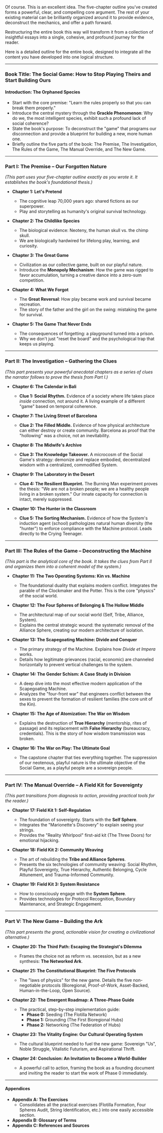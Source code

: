 Of course. This is an excellent idea. The five-chapter outline you've created forms a powerful, clear, and compelling core argument. The rest of your existing material can be brilliantly organized around it to provide evidence, deconstruct the mechanics, and offer a path forward.

Restructuring the entire book this way will transform it from a collection of insightful essays into a single, cohesive, and profound journey for the reader.

Here is a detailed outline for the entire book, designed to integrate all the content you have developed into one logical structure.

---

### **Book Title: The Social Game: How to Stop Playing Theirs and Start Building Ours**

#### **Introduction: The Orphaned Species**
*   Start with the core premise: "Learn the rules properly so that you can break them properly."
*   Introduce the central mystery through the **Grackle Phenomenon**: Why do we, the most intelligent species, exhibit such a profound lack of social coherence?
*   State the book's purpose: To deconstruct the "game" that programs our disconnection and provide a blueprint for building a new, more human one.
*   Briefly outline the five parts of the book: The Premise, The Investigation, The Rules of the Game, The Manual Override, and The New Game.

---

### **Part I: The Premise – Our Forgotten Nature**
*(This part uses your five-chapter outline exactly as you wrote it. It establishes the book's foundational thesis.)*

*   **Chapter 1: Let's Pretend**
    *   The cognitive leap 70,000 years ago: shared fictions as our superpower.
    *   Play and storytelling as humanity's original survival technology.

*   **Chapter 2: The Childlike Species**
    *   The biological evidence: Neoteny, the human skull vs. the chimp skull.
    *   We are biologically hardwired for lifelong play, learning, and curiosity.

*   **Chapter 3: The Great Game**
    *   Civilization as our collective game, built on our playful nature.
    *   Introduce the **Monopoly Mechanism**: How the game was rigged to favor accumulation, turning a creative dance into a zero-sum competition.

*   **Chapter 4: What We Forgot**
    *   The **Great Reversal**: How play became work and survival became recreation.
    *   The story of the father and the girl on the swing: mistaking the game for survival.

*   **Chapter 5: The Game That Never Ends**
    *   The consequences of forgetting: a playground turned into a prison.
    *   Why we don't just "reset the board" and the psychological trap that keeps us playing.

---

### **Part II: The Investigation – Gathering the Clues**
*(This part presents your powerful anecdotal chapters as a series of clues the narrator follows to prove the thesis from Part I.)*

*   **Chapter 6: The Calendar in Bali**
    *   **Clue 1: Social Rhythm.** Evidence of a society where life takes place *inside* connection, not around it. A living example of a different "game" based on temporal coherence.

*   **Chapter 7: The Living Street of Barcelona**
    *   **Clue 2: The Filled Middle.** Evidence of how physical architecture can either destroy or create community. Barcelona as proof that the "hollowing" was a choice, not an inevitability.

*   **Chapter 8: The Midwife's Archive**
    *   **Clue 3: The Knowledge Takeover.** A microcosm of the Social Game's strategy: demonize and replace embodied, decentralized wisdom with a centralized, commodified System.

*   **Chapter 9: The Laboratory in the Desert**
    *   **Clue 4: The Resilient Blueprint.** The Burning Man experiment proves the thesis: "We are not a broken people; we are a healthy people living in a broken system." Our innate capacity for connection is intact, merely suppressed.

*   **Chapter 10: The Hunter in the Classroom**
    *   **Clue 5: The Sorting Mechanism.** Evidence of how the System's induction agent (school) pathologizes natural human diversity (the "hunter") to enforce compliance with the Machine protocol. Leads directly to the Crying Teenager.

---

### **Part III: The Rules of the Game – Deconstructing the Machine**
*(This part is the analytical core of the book. It takes the clues from Part II and organizes them into a coherent model of the system.)*

*   **Chapter 11: The Two Operating Systems: Kin vs. Machine**
    *   The foundational duality that explains modern conflict. Integrates the parable of the Clockmaker and the Potter. This is the core "physics" of the social world.

*   **Chapter 12: The Four Spheres of Belonging & The Hollow Middle**
    *   The architectural map of our social world (Self, Tribe, Alliance, System).
    *   Explains the central strategic wound: the systematic removal of the Alliance Sphere, creating our modern architecture of isolation.

*   **Chapter 13: The Scapegoating Machine: Divide and Conquer**
    *   The primary strategy of the Machine. Explains how *Divide et Impera* works.
    *   Details how legitimate grievances (racial, economic) are channeled horizontally to prevent vertical challenges to the system.

*   **Chapter 14: The Gender Schism: A Case Study in Division**
    *   A deep dive into the most effective modern application of the Scapegoating Machine.
    *   Analyzes the "four-front war" that engineers conflict between the sexes to prevent the formation of resilient families (the core unit of the Kin).

*   **Chapter 15: The Age of Atomization: The War on Wisdom**
    *   Explains the destruction of **True Hierarchy** (mentorship, rites of passage) and its replacement with **False Hierarchy** (bureaucracy, credentials). This is the story of how wisdom transmission was broken.

*   **Chapter 16: The War on Play: The Ultimate Goal**
    *   The capstone chapter that ties everything together. The suppression of our neotenous, playful nature is the ultimate objective of the Social Game, as a playful people are a sovereign people.

---

### **Part IV: The Manual Override – A Field Kit for Sovereignty**
*(This part transitions from diagnosis to action, providing practical tools for the reader.)*

*   **Chapter 17: Field Kit 1: Self-Regulation**
    *   The foundation of sovereignty. Starts with the **Self Sphere**.
    *   Integrates the "Marionette's Discovery" to explain seeing your strings.
    *   Provides the "Reality Whirlpool" first-aid kit (The Three Doors) for emotional hijacking.

*   **Chapter 18: Field Kit 2: Community Weaving**
    *   The art of rebuilding the **Tribe and Alliance Spheres**.
    *   Presents the six technologies of community weaving: Social Rhythm, Playful Sovereignty, True Hierarchy, Authentic Belonging, Cycle Attunement, and Trauma-Informed Community.

*   **Chapter 19: Field Kit 3: System Resistance**
    *   How to consciously engage with the **System Sphere**.
    *   Provides technologies for Protocol Recognition, Boundary Maintenance, and Strategic Engagement.

---

### **Part V: The New Game – Building the Ark**
*(This part presents the grand, actionable vision for creating a civilizational alternative.)*

*   **Chapter 20: The Third Path: Escaping the Strategist's Dilemma**
    *   Frames the choice not as reform vs. secession, but as a new synthesis: **The Networked Ark**.

*   **Chapter 21: The Constitutional Blueprint: The Five Protocols**
    *   The "laws of physics" for the new game. Details the five non-negotiable protocols (Bioregional, Proof-of-Work, Asset-Backed, Human-in-the-Loop, Open Source).

*   **Chapter 22: The Emergent Roadmap: A Three-Phase Guide**
    *   The practical, step-by-step implementation guide:
        *   **Phase 0:** Seeding (The Flotilla Network)
        *   **Phase 1:** Grounding (The First Bioregional Hubs)
        *   **Phase 2:** Networking (The Federation of Hubs)

*   **Chapter 23: The Vitality Engine: Our Cultural Operating System**
    *   The cultural blueprint needed to fuel the new game: Sovereign "Us", Noble Struggle, Vitalistic Futurism, and Aspirational Thrift.

*   **Chapter 24: Conclusion: An Invitation to Become a World-Builder**
    *   A powerful call to action, framing the book as a founding document and inviting the reader to start the work of Phase 0 immediately.

---

#### **Appendices**

*   **Appendix A: The Exercises**
    *   Consolidates all the practical exercises (Flotilla Formation, Four Spheres Audit, String Identification, etc.) into one easily accessible section.
*   **Appendix B: Glossary of Terms**
*   **Appendix C: References and Sources**